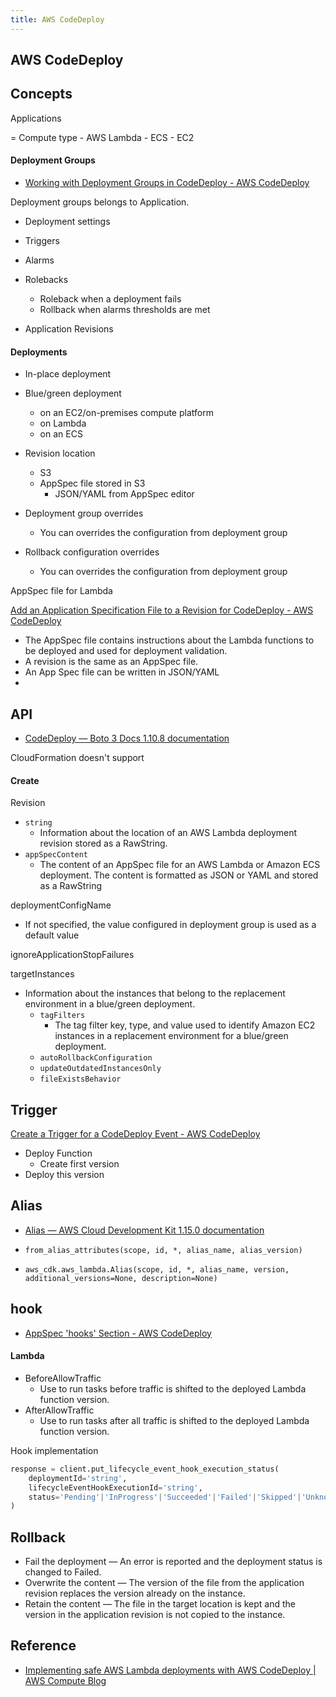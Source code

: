 ```yaml
---
title: AWS CodeDeploy
---
```


## AWS CodeDeploy


## Concepts
Applications

= Compute type
    - AWS Lambda
    - ECS
    - EC2

#### Deployment Groups
- [Working with Deployment Groups in CodeDeploy \- AWS CodeDeploy](https://docs.aws.amazon.com/codedeploy/latest/userguide/deployment-groups.html)

Deployment groups belongs to Application.

- Deployment settings
- Triggers
- Alarms
- Rolebacks
    - Roleback when a deployment fails
    - Rollback when alarms thresholds are met

- Application Revisions

#### Deployments

- In-place deployment
- Blue/green deployment
    - on an EC2/on-premises compute platform
    - on Lambda
    - on an ECS


- Revision location
    - S3
    - AppSpec file stored in S3
        - JSON/YAML from AppSpec editor
- Deployment group overrides
    - You can overrides the configuration from deployment group
- Rollback configuration overrides
    - You can overrides the configuration from deployment group

AppSpec file for Lambda

[Add an Application Specification File to a Revision for CodeDeploy \- AWS CodeDeploy](https://docs.aws.amazon.com/codedeploy/latest/userguide/application-revisions-appspec-file.html#add-appspec-file-lambda)

- The AppSpec file contains instructions about the Lambda functions to be deployed and used for deployment validation.
- A revision is the same as an AppSpec file.
- An App Spec file can be written in JSON/YAML
- 


## API
- [CodeDeploy — Boto 3 Docs 1\.10\.8 documentation](https://boto3.amazonaws.com/v1/documentation/api/latest/reference/services/codedeploy.html)

CloudFormation doesn't support 


#### Create

Revision

- `string`
    - Information about the location of an AWS Lambda deployment revision stored as a RawString.
- `appSpecContent`
    - The content of an AppSpec file for an AWS Lambda or Amazon ECS deployment. The content is formatted as JSON or YAML and stored as a RawString

deploymentConfigName

- If not specified, the value configured in deployment group is used as a default value

ignoreApplicationStopFailures


targetInstances

- Information about the instances that belong to the replacement environment in a blue/green deployment.
    - `tagFilters`
        - The tag filter key, type, and value used to identify Amazon EC2 instances in a replacement environment for a blue/green deployment. 
    - `autoRollbackConfiguration`
    - `updateOutdatedInstancesOnly`
    - `fileExistsBehavior`

## Trigger
[Create a Trigger for a CodeDeploy Event \- AWS CodeDeploy](https://docs.aws.amazon.com/codedeploy/latest/userguide/monitoring-sns-event-notifications-create-trigger.html)



- Deploy Function
    - Create first version
- Deploy this version


## Alias
- [Alias — AWS Cloud Development Kit 1\.15\.0 documentation](https://docs.aws.amazon.com/cdk/api/latest/python/aws_cdk.aws_lambda/Alias.html)

- `from_alias_attributes(scope, id, *, alias_name, alias_version)`
- `aws_cdk.aws_lambda.Alias(scope, id, *, alias_name, version, additional_versions=None, description=None)`


## hook
- [AppSpec 'hooks' Section \- AWS CodeDeploy](https://docs.aws.amazon.com/codedeploy/latest/userguide/reference-appspec-file-structure-hooks.html#reference-appspec-file-structure-hooks-list-lambda)


#### Lambda

- BeforeAllowTraffic
    - Use to run tasks before traffic is shifted to the deployed Lambda function version.
- AfterAllowTraffic
    - Use to run tasks after all traffic is shifted to the deployed Lambda function version.


Hook implementation

```python
response = client.put_lifecycle_event_hook_execution_status(
    deploymentId='string',
    lifecycleEventHookExecutionId='string',
    status='Pending'|'InProgress'|'Succeeded'|'Failed'|'Skipped'|'Unknown'
)
```

## Rollback


- Fail the deployment — An error is reported and the deployment status is changed to Failed.
- Overwrite the content — The version of the file from the application revision replaces the version already on the instance.
- Retain the content — The file in the target location is kept and the version in the application revision is not copied to the instance.


## Reference
- [Implementing safe AWS Lambda deployments with AWS CodeDeploy \| AWS Compute Blog](https://aws.amazon.com/blogs/compute/implementing-safe-aws-lambda-deployments-with-aws-codedeploy/)
